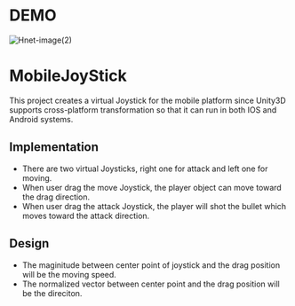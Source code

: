 # DEMO
![Hnet-image(2)](https://user-images.githubusercontent.com/43282464/71638916-f2fa6980-2c29-11ea-9cdd-dace9ae9199c.gif)

# MobileJoyStick
This project creates a virtual Joystick for the mobile platform since Unity3D supports cross-platform transformation so that it can run in both IOS and Android systems.

## Implementation
* There are two virtual Joysticks, right one for attack and left one for moving.
* When user drag the move Joystick, the player object can move toward the drag direction.
* When user drag the attack Joystick, the player will shot the bullet which moves toward the attack direction.


## Design
* The maginitude between center point of joystick and the drag position will be the moving speed.
* The normalized vector between center point and the drag position will be the direciton.
